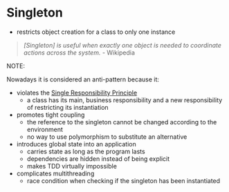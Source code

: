 # Singleton

* restricts object creation for a class to only one instance

> _[Singleton] is useful when exactly one object is needed to coordinate actions across the system._ - Wikipedia

NOTE:

Nowadays it is considered an anti-pattern because it:
* violates the 
[Single Responsibility Principle](https://github.com/rafkub/oop-principles/tree/main/SOLID/SingleResponsibility)
  - a class has its main, business responsibility and a new responsibility of restricting its instantiation
* promotes tight coupling
  - the reference to the singleton cannot be changed according to the environment
  - no way to use polymorphism to substitute an alternative 
* introduces global state into an application
  - carries state as long as the program lasts 
  - dependencies are hidden instead of being explicit
  - makes TDD virtually impossible
* complicates multithreading
  - race condition when checking if the singleton has been instantiated

